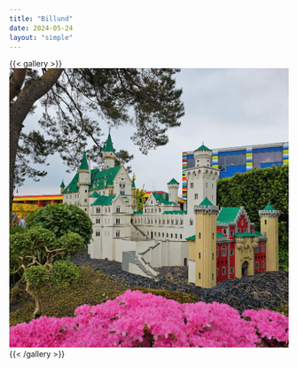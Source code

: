 ```yaml
---
title: "Billund"
date: 2024-05-24
layout: "simple"
---
```


{{< gallery >}}
  <img src="featured.jpeg" class="grid-w33" />
{{< /gallery >}}

